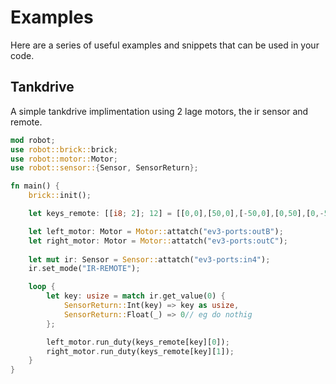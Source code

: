 # Examples
Here are a series of useful examples and snippets that can be used in your code.

## Tankdrive
A simple tankdrive implimentation using 2 lage motors, the ir sensor and remote.
``` rust
mod robot;
use robot::brick::brick;
use robot::motor::Motor;
use robot::sensor::{Sensor, SensorReturn};

fn main() {
    brick::init();

    let keys_remote: [[i8; 2]; 12] = [[0,0],[50,0],[-50,0],[0,50],[0,-50],[50,50],[50,-50],[-50,50],[-50,-50],[0,0],[0,0],[0,0]];

    let left_motor: Motor = Motor::attatch("ev3-ports:outB");
    let right_motor: Motor = Motor::attatch("ev3-ports:outC");
    
    let mut ir: Sensor = Sensor::attatch("ev3-ports:in4");
    ir.set_mode("IR-REMOTE");

    loop {
        let key: usize = match ir.get_value(0) {
            SensorReturn::Int(key) => key as usize,
            SensorReturn::Float(_) => 0// eg do nothig
        };

        left_motor.run_duty(keys_remote[key][0]);
        right_motor.run_duty(keys_remote[key][1]);
    }
}
```